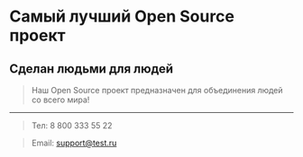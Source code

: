 # Самый лучший Open Source проект

## Сделан людьми для людей

> Наш Open Source проект предназначен для объединения людей со всего мира!

***

>Тел: 8 800 333 55 22

>Email: support@test.ru
